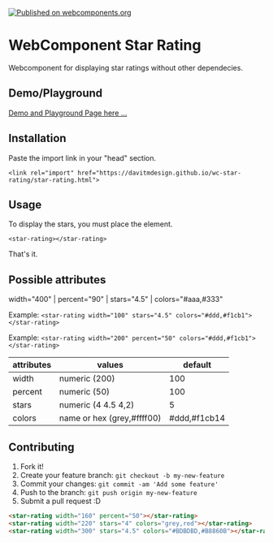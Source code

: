 [![Published on webcomponents.org](https://img.shields.io/badge/webcomponents.org-published-blue.svg)](https://www.webcomponents.org/element/owner/my-element)


# WebComponent Star Rating

Webcomponent for displaying star ratings <star-rating> without other dependecies.

## Demo/Playground

[Demo and Playground Page here ...](https://davitmdesign.github.io/wc-star-rating/index.html)

## Installation

Paste the import link in your "head" section.

`<link rel="import" href="https://davitmdesign.github.io/wc-star-rating/star-rating.html">`

## Usage

To display the stars, you must place the element.

`<star-rating></star-rating>`

That's it.

## Possible attributes

width="400" | percent="90" | stars="4.5" | colors="#aaa,#333"

Example: `<star-rating width="100" stars="4.5" colors="#ddd,#f1cb1"></star-rating>`

Example: `<star-rating width="200" percent="50" colors="#ddd,#f1cb1"></star-rating>`


| attributes        |     values                        |   default      |
| ----------------- |-----------------------------------|----------------|
| width             | numeric (200)                     | 100            |
| percent           | numeric (50)                      | 100            |
| stars             | numeric (4 4.5 4,2)               | 5              |
| colors            | name or hex (grey,#ffff00)        | #ddd,#f1cb14   |


## Contributing

1. Fork it!
2. Create your feature branch: `git checkout -b my-new-feature`
3. Commit your changes: `git commit -am 'Add some feature'`
4. Push to the branch: `git push origin my-new-feature`
5. Submit a pull request :D

<!---
```
<custom-element-demo>
  <template>
    <link rel="import" href="https://davitmdesign.github.io/wc-star-rating/star-rating.html">
    <next-code-block></next-code-block>
  </template>
</custom-element-demo>
```
-->
```html
<star-rating width="160" percent="50"></star-rating>
<star-rating width="220" stars="4" colors="grey,red"></star-rating>
<star-rating width="300" stars="4.5" colors="#BDBDBD,#B8860B"></star-rating>
```
